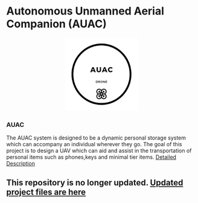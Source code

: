 # Autonomous Unmanned Aerial Companion (AUAC)

<p align = "center">
<img src = "https://github.com/AUAC-Technologies/Snyder-Drone/blob/master/AUAC_assets/original/AUAC_LOGO.jpg" width = "195" height = "195"/>
</p>

### AUAC
The AUAC system is designed to be a dynamic personal storage system which can accompany an individual wherever they go. The goal of this project is to design a UAV which can aid and assist in the transportation of personal items such as phones,keys and minimal tier items. [Detailed Description](https://github.com/nyameaama/Autonomous-UAV/blob/master/docs/description.md)


## This repository is no longer updated. [Updated project files are here](https://github.com/AUAC-Technologies/AUAC-Core-Flight)
